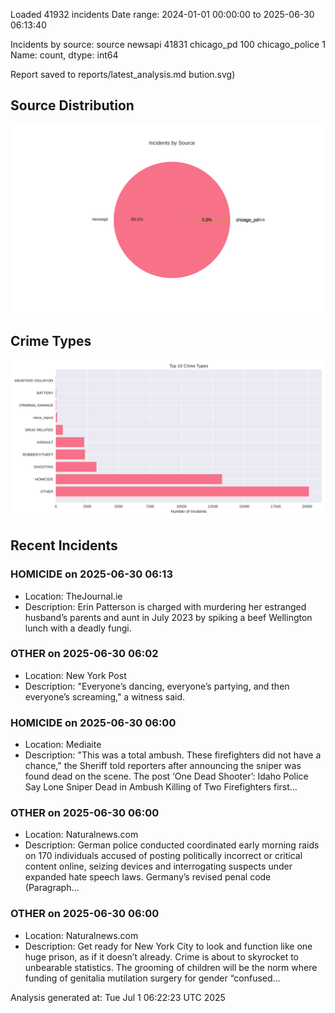
Loaded 41932 incidents
Date range: 2024-01-01 00:00:00 to 2025-06-30 06:13:40

Incidents by source:
source
newsapi           41831
chicago_pd          100
chicago_police        1
Name: count, dtype: int64

Report saved to reports/latest_analysis.md
bution.svg)

## Source Distribution
![Source Distribution](images/source_distribution.svg)

## Crime Types
![Crime Types](images/crime_types.svg)

## Recent Incidents

### HOMICIDE on 2025-06-30 06:13
- Location: TheJournal.ie
- Description: Erin Patterson is charged with murdering her estranged husband’s parents and aunt in July 2023 by spiking a beef Wellington lunch with a deadly fungi.


### OTHER on 2025-06-30 06:02
- Location: New York Post
- Description: "Everyone’s dancing, everyone’s partying, and then everyone’s screaming," a witness said.


### HOMICIDE on 2025-06-30 06:00
- Location: Mediaite
- Description: "This was a total ambush. These firefighters did not have a chance," the Sheriff told reporters after announcing the sniper was found dead on the scene.
The post ‘One Dead Shooter’: Idaho Police Say Lone Sniper Dead in Ambush Killing of Two Firefighters first…


### OTHER on 2025-06-30 06:00
- Location: Naturalnews.com
- Description: German police conducted coordinated early morning raids on 170 individuals accused of posting politically incorrect or critical content online, seizing devices and interrogating suspects under expanded hate speech laws. Germany’s revised penal code (Paragraph…


### OTHER on 2025-06-30 06:00
- Location: Naturalnews.com
- Description: Get ready for New York City to look and function like one huge prison, as if it doesn’t already. Crime is about to skyrocket to unbearable statistics. The grooming of children will be the norm where funding of genitalia mutilation surgery for gender “confused…

Analysis generated at: Tue Jul  1 06:22:23 UTC 2025

